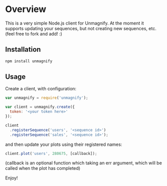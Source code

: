 # Overview

This is a very simple Node.js client for Unmagnify. At the moment it supports updating your sequences, but not creating new sequences, etc. (feel free to fork and add! :)

## Installation

```js
npm install unmagnify
```

## Usage

Create a client, with configuration:

```js
var unmagnify = require('unmagnify');

var client = unmagnify.create({
  token: '<your token here>'
});

client
  .registerSequence('users', '<sequence id>')
  .registerSequence('sales', '<sequence id>');
```
and then update your plots using their registered names:

```js
client.plot('users', 280675, [callback]);
```

(callback is an optional function which taking an err argument, which will be called when the plot has completed)

Enjoy!

